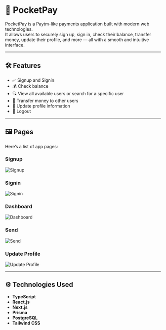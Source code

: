 # 📱 PocketPay

PocketPay is a Paytm-like payments application built with modern web technologies.  
It allows users to securely sign up, sign in, check their balance, transfer money, update their profile, and more — all with a smooth and intuitive interface.

---

## 🛠 Features

- ✅ Signup and Signin  
- 💰 Check balance  
- 🔍 View all available users or search for a specific user  
- 💸 Transfer money to other users  
- 📝 Update profile information  
- 🚪 Logout  

---

## 🖼 Pages

Here’s a list of app pages:

### Signup
![Signup](public/screenshots/signup.png)

### Signin
![Signin](public/screenshots/signin.png)

### Dashboard
![Dashboard](public/screenshots/dashboard.png)

### Send
![Send](public/screenshots/send.png)

### Update Profile
![Update Profile](public/screenshots/update.png)

---

## ⚙️ Technologies Used

- **TypeScript**  
- **React.js**  
- **Next.js**  
- **Prisma**  
- **PostgreSQL**  
- **Tailwind CSS**  




